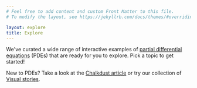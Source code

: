 ```yaml
---
# Feel free to add content and custom Front Matter to this file.
# To modify the layout, see https://jekyllrb.com/docs/themes/#overriding-theme-defaults

layout: explore
title: Explore
---
```

We've curated a wide range of interactive examples of [partial differential equations](https://en.wikipedia.org/wiki/Partial_differential_equation) (PDEs) that are ready for you to explore. Pick a topic to get started!

New to PDEs? Take a look at the [Chalkdust article](https://chalkdustmagazine.com/regulars/on-the-cover/visual-pde/) or try our collection of [Visual stories](/visual-stories). 
